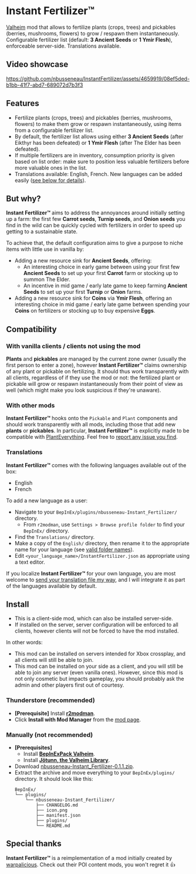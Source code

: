# Instant Fertilizer™️

[Valheim](https://store.steampowered.com/app/892970/Valheim/) mod that allows to fertilize plants (crops, trees) and pickables (berries, mushrooms, flowers) to grow / respawn them instantaneously.
Configurable fertilizer list (default: **3 Ancient Seeds** or **1 Ymir Flesh**), enforceable server-side.
Translations available.

## Video showcase

https://github.com/nbusseneau/InstantFertilizer/assets/4659919/08ef5ded-b1bb-41f7-abd7-689072d7b3f3

## Features

- Fertilize plants (crops, trees) and pickables (berries, mushrooms, flowers) to make them grow or respawn instantaneously, using items from a configurable fertilizer list.
- By default, the fertilizer list allows using either **3 Ancient Seeds** (after Eikthyr has been defeated) or **1 Ymir Flesh** (after The Elder has been defeated).
- If multiple fertilizers are in inventory, consumption priority is given based on list order: make sure to position less valuable fertilizers before more valuable ones in the list.
- Translations available: English, French. New languages can be added easily ([see below for details](#translations)).

## But why?

**Instant Fertilizer™️** aims to address the annoyances around initially setting up a farm: the first few **Carrot seeds**, **Turnip seeds**, and **Onion seeds** you find in the wild can be quickly cycled with fertilizers in order to speed up getting to a sustainable state.

To achieve that, the default configuration aims to give a purpose to niche items with little use in vanilla by:

- Adding a new resource sink for **Ancient Seeds**, offering:
  - An interesting choice in early game between using your first few **Ancient Seeds** to set up your first **Carrot** farm or stocking up to summon The Elder.
  - An incentive in mid game / early late game to keep farming **Ancient Seeds** to set up your first **Turnip** or **Onion** farms.
- Adding a new resource sink for **Coins** via **Ymir Flesh**, offering an interesting choice in mid game / early late game between spending your **Coins** on fertilizers or stocking up to buy expensive **Eggs**.

## Compatibility

### With vanilla clients / clients not using the mod

**Plants** and **pickables** are managed by the current zone owner (usually the first person to enter a zone), however **Instant Fertilizer™️** claims ownership of any plant or pickable on fertilizing.
It should thus work transparently with all clients, regardless of if they use the mod or not: the fertilized plant or pickable will grow or respawn instantaneously from their point of view as well (which might make you look suspicious if they're unaware).

### With other mods

**Instant Fertilizer™️** hooks onto the `Pickable` and `Plant` components and should work transparently with all mods, including those that add new **plants** or **pickables**.
In particular, **Instant Fertilizer™️** is explicitly made to be compatible with [PlantEverything](https://thunderstore.io/c/valheim/p/Advize/PlantEverything/).
Feel free to [report any issue you find](https://github.com/nbusseneau/InstantFertilizer/issues/new).

### Translations

**Instant Fertilizer™️** comes with the following languages available out of the box:

- English
- French

To add a new language as a user:

- Navigate to your `BepInEx/plugins/nbusseneau-Instant_Fertilizer/` directory.
  - From `r2modman`, use `Settings > Browse profile folder` to find your `BepInEx/` directory.
- Find the `Translations/` directory.
- Make a copy of the `English/` directory, then rename it to the appropriate name for your language (see [valid folder names](https://valheim-modding.github.io/Jotunn/data/localization/language-list.html)).
- Edit `<your_language_name>/InstantFertilizer.json` as appropriate using a text editor.

If you localize **Instant Fertilizer™️** for your own language, you are most welcome to [send your translation file my way](https://github.com/nbusseneau/InstantFertilizer/issues/new), and I will integrate it as part of the languages available by default.

## Install

- This is a client-side mod, which can also be installed server-side.
- If installed on the server, server configuration will be enforced to all clients, however clients will not be forced to have the mod installed.

In other words:

- This mod can be installed on servers intended for Xbox crossplay, and all clients will still be able to join.
- This mod can be installed on your side as a client, and you will still be able to join any server (even vanilla ones).
  However, since this mod is not only cosmetic but impacts gameplay, you should probably ask the admin and other players first out of courtesy.

### Thunderstore (recommended)

- **[Prerequisite]** Install [**r2modman**](https://thunderstore.io/c/valheim/p/ebkr/r2modman/).
- Click **Install with Mod Manager** from the [mod page](https://thunderstore.io/c/valheim/p/nbusseneau/Instant_Fertilizer/).

### Manually (not recommended)

- **[Prerequisites]**
  - Install [**BepInExPack Valheim**](https://thunderstore.io/c/valheim/p/denikson/BepInExPack_Valheim/).
  - Install [**Jötunn, the Valheim Library**](https://thunderstore.io/c/valheim/p/ValheimModding/Jotunn/).
- Download [nbusseneau-Instant_Fertilizer-0.1.1.zip](https://github.com/nbusseneau/InstantFertilizer/releases/latest/download/nbusseneau-Instant_Fertilizer-0.1.1.zip).
- Extract the archive and move everything to your `BepInEx/plugins/` directory. It should look like this:
  ```
  BepInEx/
  └── plugins/
      └── nbusseneau-Instant_Fertilizer/
          ├── CHANGELOG.md
          ├── icon.png
          ├── manifest.json
          ├── plugins/
          └── README.md
  ```

## Special thanks

**Instant Fertilizer™️** is a reimplementation of a mod initially created by [warpalicious](https://thunderstore.io/c/valheim/p/warpalicious/).
Check out their POI content mods, you won't regret it 👍
